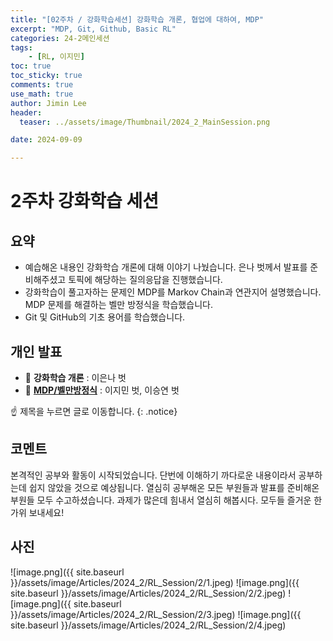 ```yaml
---
title: "[02주차 / 강화학습세션] 강화학습 개론, 협업에 대하여, MDP"
excerpt: "MDP, Git, Github, Basic RL" 
categories: 24-2메인세션
tags: 
    - [RL, 이지민]
toc: true
toc_sticky: true
comments: true
use_math: true
author: Jimin Lee
header:
  teaser: ../assets/image/Thumbnail/2024_2_MainSession.png

date: 2024-09-09

---
```

# 2주차 강화학습 세션

## 요약
- 예습해온 내용인 강화학습 개론에 대해 이야기 나눴습니다. 은나 벗께서 발표를 준비해주셨고 토픽에 해당하는 질의응답을 진행했습니다.  
- 강화학습이 풀고자하는 문제인 MDP를 Markov Chain과 연관지어 설명했습니다. MDP 문제를 해결하는 벨만 방정식을 학습했습니다. 
- Git 및 GitHub의 기초 용어를 학습했습니다. 

## 개인 발표

- 📗 **강화학습 개론** : 이은나 벗
- 📗 [**MDP/벨만방정식**](https://kanghwasisters.github.io/24-2%EA%B0%9C%EC%9D%B8%EB%B0%9C%ED%91%9C/MDP/) : 이지민 벗, 이승연 벗

☝️ 제목을 누르면 글로 이동합니다.
{: .notice}

## 코멘트 
본격적인 공부와 활동이 시작되었습니다. 단번에 이해하기 까다로운 내용이라서 공부하는데 쉽지 않았을 것으로 예상됩니다. 열심히 공부해온 모든 부원들과 발표를 준비해온 부원들 모두 수고하셨습니다. 과제가 많은데 힘내서 열심히 해봅시다. 모두들 즐거운 한가위 보내세요!

## 사진

![image.png]({{ site.baseurl }}/assets/image/Articles/2024_2/RL_Session/2/1.jpeg)
![image.png]({{ site.baseurl }}/assets/image/Articles/2024_2/RL_Session/2/2.jpeg)
![image.png]({{ site.baseurl }}/assets/image/Articles/2024_2/RL_Session/2/3.jpeg)
![image.png]({{ site.baseurl }}/assets/image/Articles/2024_2/RL_Session/2/4.jpeg)
